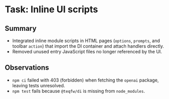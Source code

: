 # Task: Inline UI scripts

## Summary
- Integrated inline module scripts in HTML pages (`options`, `prompts`, and toolbar `action`) that import the DI container and attach handlers directly.
- Removed unused entry JavaScript files no longer referenced by the UI.

## Observations
- `npm ci` failed with 403 (forbidden) when fetching the `openai` package, leaving tests unresolved.
- `npm test` fails because `@teqfw/di` is missing from `node_modules`.
